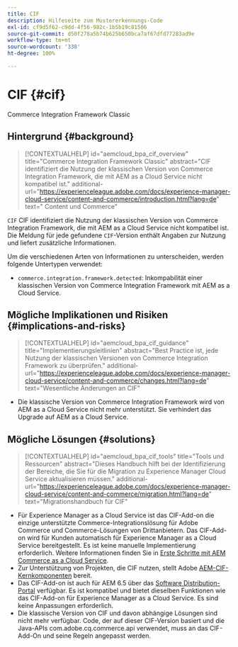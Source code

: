 ```yaml
---
title: CIF
description: Hilfeseite zum Mustererkennungs-Code
exl-id: cf9d5f62-c9dd-4f56-982c-1b5b19c81506
source-git-commit: d50f278a5b74b625b650bca7af67dfd77283ad9e
workflow-type: tm+mt
source-wordcount: '338'
ht-degree: 100%

---
```


# CIF {#cif}

Commerce Integration Framework Classic

## Hintergrund {#background}

>[!CONTEXTUALHELP]
>id="aemcloud_bpa_cif_overview"
>title="Commerce Integration Framework Classic"
>abstract="CIF identifiziert die Nutzung der klassischen Version von Commerce Integration Framework, die mit AEM as a Cloud Service nicht kompatibel ist."
>additional-url="https://experienceleague.adobe.com/docs/experience-manager-cloud-service/content-and-commerce/introduction.html?lang=de" text=" Content und Commerce"

`CIF` CIF identifiziert die Nutzung der klassischen Version von Commerce Integration Framework, die mit AEM as a Cloud Service nicht kompatibel ist. Die Meldung für jede gefundene `CIF`-Version enthält Angaben zur Nutzung und liefert zusätzliche Informationen.

Um die verschiedenen Arten von Informationen zu unterscheiden, werden folgende Untertypen verwendet:

* `commerce.integration.framework.detected`: Inkompabilität einer klassischen Version von Commerce Integration Framework mit AEM as a Cloud Service.


## Mögliche Implikationen und Risiken {#implications-and-risks}

>[!CONTEXTUALHELP]
>id="aemcloud_bpa_cif_guidance"
>title="Implementierungsleitlinien"
>abstract="Best Practice ist, jede Nutzung der klassischen Versionen von Commerce Integration Framework zu überprüfen."
>additional-url="https://experienceleague.adobe.com/docs/experience-manager-cloud-service/content-and-commerce/changes.html?lang=de" text="Wesentliche Änderungen an CIF"

* Die klassische Version von Commerce Integration Framework wird von AEM as a Cloud Service nicht mehr unterstützt. Sie verhindert das Upgrade auf AEM as a Cloud Service.

## Mögliche Lösungen {#solutions}

>[!CONTEXTUALHELP]
>id="aemcloud_bpa_cif_tools"
>title="Tools und Ressourcen"
>abstract="Dieses Handbuch hilft bei der Identifizierung der Bereiche, die Sie für die Migration zu Experience Manager Cloud Service aktualisieren müssen."
>additional-url="https://experienceleague.adobe.com/docs/experience-manager-cloud-service/content-and-commerce/migration.html?lang=de" text="Migrationshandbuch für CIF"

* Für Experience Manager as a Cloud Service ist das CIF-Add-on die einzige unterstützte Commerce-Integrationslösung für Adobe Commerce und Commerce-Lösungen von Drittanbietern. Das CIF-Add-on wird für Kunden automatisch für Experience Manager as a Cloud Service bereitgestellt. Es ist keine manuelle Implementierung erforderlich. Weitere Informationen finden Sie in [Erste Schritte mit AEM Commerce as a Cloud Service](https://experienceleague.adobe.com/docs/experience-manager-cloud-service/content-and-commerce/storefront/getting-started.html?lang=de).
* Zur Unterstützung von Projekten, die CIF nutzen, stellt Adobe [AEM-CIF-Kernkomponenten](https://github.com/adobe/aem-core-cif-components) bereit.
* Das CIF-Add-on ist auch für AEM 6.5 über das [Software Distribution-Portal](https://experience.adobe.com/#/downloads/content/software-distribution/en/aem.html) verfügbar. Es ist kompatibel und bietet dieselben Funktionen wie das CIF-Add-on für Experience Manager as a Cloud Service. Es sind keine Anpassungen erforderlich.
* Die klassische Version von CIF und davon abhängige Lösungen sind nicht mehr verfügbar. Code, der auf dieser CIF-Version basiert und die Java-APIs com.adobe.cq.commerce.api verwendet, muss an das CIF-Add-On und seine Regeln angepasst werden.
